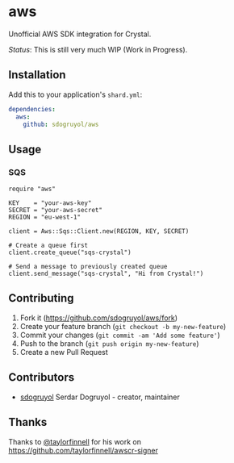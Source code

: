 # aws

Unofficial AWS SDK integration for Crystal.

*Status*: This is still very much WIP (Work in Progress).

## Installation

Add this to your application's `shard.yml`:

```yaml
dependencies:
  aws:
    github: sdogruyol/aws
```

## Usage

### SQS

```crystal
require "aws"

KEY    = "your-aws-key"
SECRET = "your-aws-secret"
REGION = "eu-west-1"

client = Aws::Sqs::Client.new(REGION, KEY, SECRET)

# Create a queue first
client.create_queue("sqs-crystal")

# Send a message to previously created queue
client.send_message("sqs-crystal", "Hi from Crystal!")
```

## Contributing

1. Fork it (<https://github.com/sdogruyol/aws/fork>)
2. Create your feature branch (`git checkout -b my-new-feature`)
3. Commit your changes (`git commit -am 'Add some feature'`)
4. Push to the branch (`git push origin my-new-feature`)
5. Create a new Pull Request

## Contributors

- [sdogruyol](https://github.com/sdogruyol) Serdar Dogruyol - creator, maintainer

## Thanks

Thanks to [@taylorfinnell](https://github.com/taylorfinnell) for his work on https://github.com/taylorfinnell/awscr-signer
